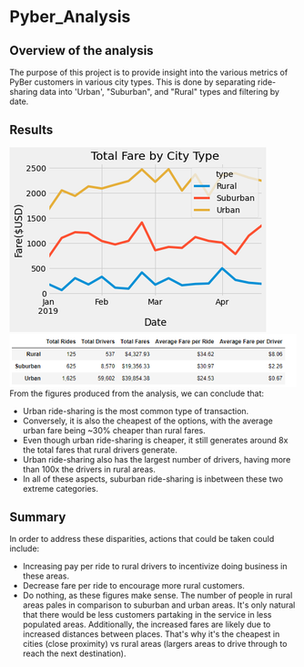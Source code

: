# Pyber_Analysis
## Overview of the analysis
The purpose of this project is to provide insight into the various metrics of PyBer customers in various city types. This is done by separating ride-sharing data into 'Urban', "Suburban", and "Rural" types and filtering by date.
## Results
![Ride Share fare by Weeks](https://github.com/pmercado625/Pyber_analysis/blob/main/analysis/PyBer_fare_summary.png?raw=true)
![Ride Share summary data](https://github.com/pmercado625/Pyber_analysis/blob/main/analysis/Pyber_summary.png?raw=true)
<br /> From the figures produced from the analysis, we can conclude that:
- Urban ride-sharing is the most common type of transaction.
- Conversely, it is also the cheapest of the options, with the average urban fare being ~30% cheaper than rural fares.
- Even though urban ride-sharing is cheaper, it still generates around 8x the total fares that rural drivers generate.
- Urban ride-sharing also has the largest number of drivers, having more than 100x the drivers in rural areas.
- In all of these aspects, suburban ride-sharing is inbetween these two extreme categories.
## Summary
In order to address these disparities, actions that could be taken could include:
- Increasing pay per ride to rural drivers to incentivize doing business in these areas.
- Decrease fare per ride to encourage more rural customers.
- Do nothing, as these figures make sense. The number of people in rural areas pales in comparison to suburban and urban areas. It's only natural that there would be less customers partaking in the service in less populated areas. Additionally, the increased fares are likely due to increased distances between places. That's why it's the cheapest in cities (close proximity) vs rural areas (largers areas to drive through to reach the next destination).
